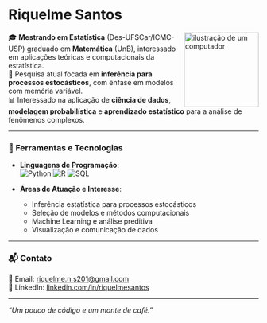 # Riquelme Santos

<img src="https://raw.githubusercontent.com/MicaelliMedeiros/micaellimedeiros/master/image/computer-illustration.png" alt="ilustração de um computador" width="150px" align="right">

🎓 **Mestrando em Estatística** (Des-UFSCar/ICMC-USP) graduado em **Matemática** (UnB), interessado em aplicações teóricas e computacionais da estatística.  
🔬 Pesquisa atual focada em **inferência para processos estocásticos**, com ênfase em modelos com memória variável.  
📊 Interessado na aplicação de **ciência de dados**, **modelagem probabilística** e **aprendizado estatístico** para a análise de fenômenos complexos.

---

### 🧰 Ferramentas e Tecnologias

- **Linguagens de Programação**:  
  ![Python](https://img.shields.io/badge/-Python-3776AB?style=flat-square&logo=python&logoColor=white)    ![R](https://img.shields.io/badge/-R-276DC3?style=flat-square&logo=r&logoColor=white)    ![SQL](https://img.shields.io/badge/-SQL-4479A1?style=flat-square&logo=mysql&logoColor=white)

- **Áreas de Atuação e Interesse**:
  - Inferência estatística para processos estocásticos
  - Seleção de modelos e métodos computacionais
  - Machine Learning e análise preditiva
  - Visualização e comunicação de dados

---

### 📬 Contato

📧 Email: [riquelme.n.s201@gmail.com](mailto:riquelme.n.s201@gmail.com)  
🔗 LinkedIn: [linkedin.com/in/riquelmesantos](https://linkedin.com/in/riquelmesantos)

---

_“Um pouco de código e um monte de café.”_
